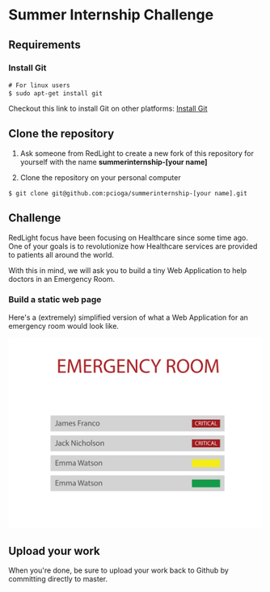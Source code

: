 Summer Internship Challenge
===========================

Requirements
------------


### Install Git
```
# For linux users
$ sudo apt-get install git
```
Checkout this link to install Git on other platforms: [Install Git](https://git-scm.com/book/en/v1/Getting-Started-Installing-Git)


Clone the repository
--------------------

1. Ask someone from RedLight to create a new fork of this repository for yourself with the name **summerinternship-[your name]**

2. Clone the repository on your personal computer
```
$ git clone git@github.com:pcioga/summerinternship-[your name].git
```


Challenge
---------

RedLight focus have been focusing on Healthcare since some time ago.
One of your goals is to revolutionize how Healthcare services are provided to patients all around the world.

With this in mind, we will ask you to build a tiny Web Application to help doctors in an Emergency Room.

### Build a static web page

Here's a (extremely) simplified version of what a Web Application for an emergency room would look like.

![Emergency Room](readme/emergency_room.png)


Upload your work
----------------

When you're done, be sure to upload your work back to Github by committing directly to master.
